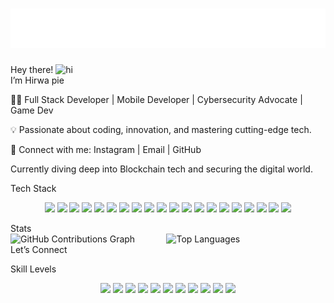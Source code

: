 <h1 align="center">
  <img src="https://raw.githubusercontent.com/martonlederer/martonlederer/master/name.svg" alt="Hirwa pie" />
</h1>

Hey there! <img src="https://user-images.githubusercontent.com/1303154/88677602-1635ba80-d120-11ea-84d8-d263ba5fc3c0.gif" width="28px" alt="hi">     
I’m Hirwa pie

👨‍💻 Full Stack Developer | Mobile Developer | Cybersecurity Advocate | Game Dev

💡 Passionate about coding, innovation, and mastering cutting-edge tech.

💬 Connect with me: Instagram | Email | GitHub

Currently diving deep into Blockchain tech and securing the digital world.

Tech Stack

<p align="center"> <img src="https://img.shields.io/badge/JavaScript-F7DF1E?style=for-the-badge&logo=javascript&logoColor=black" /> <img src="https://img.shields.io/badge/TypeScript-007ACC?style=for-the-badge&logo=typescript&logoColor=white" /> <img src="https://img.shields.io/badge/Redux-764ABC?style=for-the-badge&logo=redux&logoColor=white" /> <img src="https://img.shields.io/badge/React-61DAFB?style=for-the-badge&logo=react&logoColor=black" /> <img src="https://img.shields.io/badge/Next.js-000000?style=for-the-badge&logo=nextdotjs&logoColor=white" /> <img src="https://img.shields.io/badge/Tailwind_CSS-38B2AC?style=for-the-badge&logo=tailwind-css&logoColor=white" /> <img src="https://img.shields.io/badge/jQuery-0769AD?style=for-the-badge&logo=jquery&logoColor=white" /> <img src="https://img.shields.io/badge/Bootstrap-7952B3?style=for-the-badge&logo=bootstrap&logoColor=white" /> <img src="https://img.shields.io/badge/NextUI-000000?style=for-the-badge&logo=nextui&logoColor=white" /> <img src="https://img.shields.io/badge/Ant_Design-0170FE?style=for-the-badge&logo=antdesign&logoColor=white" /> <img src="https://img.shields.io/badge/Zustand-000000?style=for-the-badge&logo=zustand&logoColor=white" /> <img src="https://img.shields.io/badge/Git-F05032?style=for-the-badge&logo=git&logoColor=white" /> <img src="https://img.shields.io/badge/PHP-777BB4?style=for-the-badge&logo=php&logoColor=white" /> <img src="https://img.shields.io/badge/Laravel-FF2D20?style=for-the-badge&logo=laravel&logoColor=white" /> <img src="https://img.shields.io/badge/Django-092E20?style=for-the-badge&logo=django&logoColor=white" /> <img src="https://img.shields.io/badge/Python-3776AB?style=for-the-badge&logo=python&logoColor=white" /> <img src="https://img.shields.io/badge/Node.js-339933?style=for-the-badge&logo=nodedotjs&logoColor=white" /> <img src="https://img.shields.io/badge/Express.js-000000?style=for-the-badge&logo=express&logoColor=white" /> <img src="https://img.shields.io/badge/Cybersecurity-000000?style=for-the-badge&logo=shield&logoColor=white" /> <img src="https://img.shields.io/badge/Lua-2C2D72?style=for-the-badge&logo=lua&logoColor=white" /> </p>
Stats



<div style="display: flex; gap: 15px; justify-content: center;"> <img src="https://github-readme-stats.vercel.app/api?username=d3cxty&show_icons=true&count_private=true&include_all_commits=true&theme=radical" style="width: 350px;" alt="GitHub Contributions Graph"> <img src="https://github-readme-stats.vercel.app/api/top-langs/?username=d3cxty&layout=compact&theme=radical&card_width=445" style="width: 380px;" alt="Top Languages"> </div>
Let’s Connect







Skill Levels

<p align="center"> <img src="https://img.shields.io/badge/NEXTJS-80%25-00C4B4?style=for-the-badge" /> <img src="https://img.shields.io/badge/REACTJS-80%25-61DAFB?style=for-the-badge" /> <img src="https://img.shields.io/badge/TYPESCRIPT-90%25-007ACC?style=for-the-badge" /> <img src="https://img.shields.io/badge/SPRINGBOOT-50%25-6DB33F?style=for-the-badge" /> <img src="https://img.shields.io/badge/SQL-70%25-4479A1?style=for-the-badge" /> <img src="https://img.shields.io/badge/DJANGO-70%25-092E20?style=for-the-badge" /> <img src="https://img.shields.io/badge/LARAVEL-80%25-FF2D20?style=for-the-badge" /> <img src="https://img.shields.io/badge/EXPRESSJS-90%25-000000?style=for-the-badge" /> <img src="https://img.shields.io/badge/TAILWIND-90%25-38B2AC?style=for-the-badge" /> <img src="https://img.shields.io/badge/CYBERSECURITY-65%25-000000?style=for-the-badge" /> <img src="https://img.shields.io/badge/LUA__GAME__DEV-75%25-2C2D72?style=for-the-badge" /> </p>
